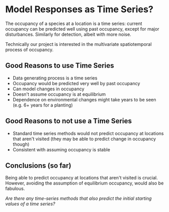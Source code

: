 # Model Responses as Time Series?

The occupancy of a species at a location is a time series: current occupancy can be predicted well using past occupancy, except for major disturbances.
Similarly for detection, albeit with more noise.

Technically our project is interested in the multivariate spatiotemporal process of occupancy.

## Good Reasons to use Time Series
* Data generating process is a time series
* Occupancy would be predicted very well by past occupancy
* Can model changes in occupancy
* Doesn't assume occupancy is at equilibrium
* Dependence on environmental changes might take years to be seen (e.g. 6+ years for a planting)

## Good Reasons to not use a Time Series
* Standard time series methods would not predict occupancy at locations that aren't visited (they may be able to predict change in occupancy though)
* Consistent with assuming occupancy is stable

## Conclusions (so far)
Being able to predict occupancy at locations that aren't visited is crucial. However, avoiding the assumption of equilibrium occupancy, would also be fabulous.

*Are there any time-series methods that also predict the initial starting values of a time series?*



